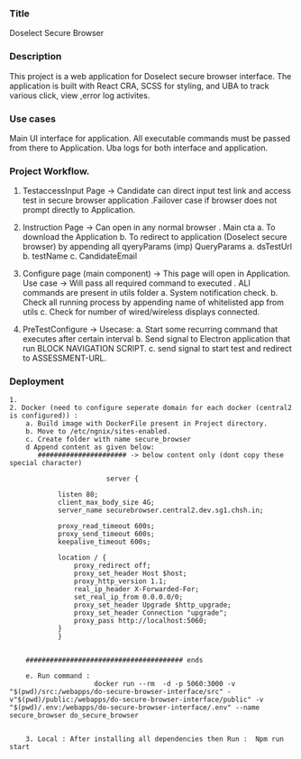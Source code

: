 ### Title
Doselect Secure Browser

### Description
This project is a  web application for Doselect secure browser interface. The application is built with React CRA, SCSS for styling, and UBA to track various click, view ,error log activites.


### Use cases
Main UI interface for application.
All executable commands must be passed from there to Application.
Uba logs for both interface and application.


### Project Workflow.


1. TestaccessInput Page -> Candidate can direct input test link and access test in secure browser application .Failover case if browser does not prompt directly to Application.

2. Instruction Page -> Can open in any normal browser .
    Main cta 
        a. To download the Application
        b. To redirect to application (Doselect secure browser) by appending all qyeryParams (imp)
    QueryParams 
        a. dsTestUrl 
        b. testName
        c. CandidateEmail

3. Configure page (main component) -> This page will open in Application.
    Use case -> Will pass all required command to executed  . ALl commands are present in utils folder
        a. System notification check.
        b. Check all running process by appending name of whitelisted app from utils 
        c. Check for number of wired/wireless displays connected.

4. PreTestConfigure ->
    Usecase:
        a. Start some recurring command that executes after certain interval
        b. Send signal to Electron application that run BLOCK NAVIGATION SCRIPT.
        c. send signal to start test and redirect to ASSESSMENT-URL.


### Deployment
    1.
    2. Docker (need to configure seperate domain for each docker (central2 is configured)) : 
        a. Build image with DockerFile present in Project directory.
        b. Move to /etc/ngnix/sites-enabled.
        c. Create folder with name secure_browser
        d Append content as given below:
           ###################### -> below content only (dont copy these special character)

                            server {

                listen 80;
                client_max_body_size 4G;
                server_name securebrowser.central2.dev.sg1.chsh.in;

                proxy_read_timeout 600s;
                proxy_send_timeout 600s;
                keepalive_timeout 600s;

                location / {
                    proxy_redirect off;
                    proxy_set_header Host $host;
                    proxy_http_version 1.1;
                    real_ip_header X-Forwarded-For;
                    set_real_ip_from 0.0.0.0/0;
                    proxy_set_header Upgrade $http_upgrade;
                    proxy_set_header Connection "upgrade";
                    proxy_pass http://localhost:5060;
                }
                }


        ####################################### ends

        e. Run command :
                         docker run --rm  -d -p 5060:3000 -v "$(pwd)/src:/webapps/do-secure-browser-interface/src" -v"$(pwd)/public:/webapps/do-secure-browser-interface/public" -v "$(pwd)/.env:/webapps/do-secure-browser-interface/.env" --name secure_browser do_secure_browser
                         

        3. Local : After installing all dependencies then Run :  Npm run start





 


